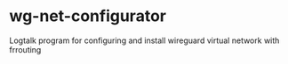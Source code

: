 # wg-net-configurator
Logtalk program for configuring and install wireguard virtual network with frrouting 
